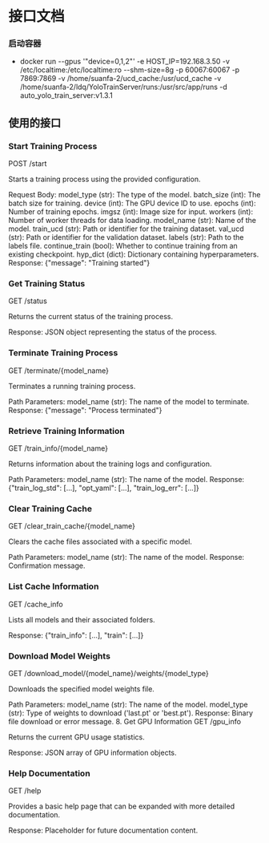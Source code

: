 # 接口文档

### 启动容器

* docker run --gpus '"device=0,1,2"' -e HOST_IP=192.168.3.50 -v /etc/localtime:/etc/localtime:ro --shm-size=8g -p 60067:60067 -p 7869:7869 -v /home/suanfa-2/ucd_cache:/usr/ucd_cache -v /home/suanfa-2/ldq/YoloTrainServer/runs:/usr/src/app/runs -d auto_yolo_train_server:v1.3.1


## 使用的接口

### Start Training Process
POST /start

Starts a training process using the provided configuration.

Request Body:
model_type (str): The type of the model.
batch_size (int): The batch size for training.
device (int): The GPU device ID to use.
epochs (int): Number of training epochs.
imgsz (int): Image size for input.
workers (int): Number of worker threads for data loading.
model_name (str): Name of the model.
train_ucd (str): Path or identifier for the training dataset.
val_ucd (str): Path or identifier for the validation dataset.
labels (str): Path to the labels file.
continue_train (bool): Whether to continue training from an existing checkpoint.
hyp_dict (dict): Dictionary containing hyperparameters.
Response:
{"message": "Training started"}

### Get Training Status
GET /status

Returns the current status of the training process.

Response:
JSON object representing the status of the process.

### Terminate Training Process
GET /terminate/{model_name}

Terminates a running training process.

Path Parameters:
model_name (str): The name of the model to terminate.
Response:
{"message": "Process terminated"}

### Retrieve Training Information
GET /train_info/{model_name}

Returns information about the training logs and configuration.

Path Parameters:
model_name (str): The name of the model.
Response:
{"train_log_std": [...], "opt_yaml": [...], "train_log_err": [...]}

### Clear Training Cache
GET /clear_train_cache/{model_name}

Clears the cache files associated with a specific model.

Path Parameters:
model_name (str): The name of the model.
Response:
Confirmation message.

### List Cache Information
GET /cache_info

Lists all models and their associated folders.

Response:
{"train_info": [...], "train": [...]}

### Download Model Weights
GET /download_model/{model_name}/weights/{model_type}

Downloads the specified model weights file.

Path Parameters:
model_name (str): The name of the model.
model_type (str): Type of weights to download ('last.pt' or 'best.pt').
Response:
Binary file download or error message.
8. Get GPU Information
GET /gpu_info

Returns the current GPU usage statistics.

Response:
JSON array of GPU information objects.

### Help Documentation
GET /help

Provides a basic help page that can be expanded with more detailed documentation.

Response:
Placeholder for future documentation content.

